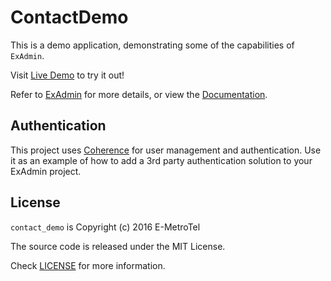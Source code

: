 # ContactDemo

This is a demo application, demonstrating some of the capabilities of `ExAdmin`.

Visit [Live Demo](http://demo2.exadmin.info/admin) to try it out!

Refer to [ExAdmin](https://github.com/smpallen99/ex_admin) for more details, or
view the [Documentation](http://exadmin.info/doc).

## Authentication

This project uses [Coherence](https://github.com/smpallen99/coherence) for user management and authentication. Use it as an example of how to add a 3rd party authentication solution to your ExAdmin project.

## License

`contact_demo` is Copyright (c) 2016 E-MetroTel

The source code is released under the MIT License.

Check [LICENSE](LICENSE) for more information.
